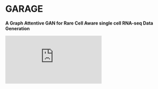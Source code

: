 # GARAGE
**A Graph Attentive GAN for Rare Cell Aware single cell RNA-seq Data Generation**

![garage_workflow](https://github.com/RitwikGanguly/GARAGE/blob/main/img/garage_workflow.pdf)
